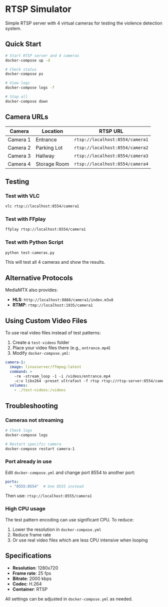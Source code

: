 # RTSP Simulator

Simple RTSP server with 4 virtual cameras for testing the violence detection system.

## Quick Start

```bash
# Start RTSP server and 4 cameras
docker-compose up -d

# Check status
docker-compose ps

# View logs
docker-compose logs -f

# Stop all
docker-compose down
```

## Camera URLs

| Camera | Location | RTSP URL |
|--------|----------|----------|
| Camera 1 | Entrance | `rtsp://localhost:8554/camera1` |
| Camera 2 | Parking Lot | `rtsp://localhost:8554/camera2` |
| Camera 3 | Hallway | `rtsp://localhost:8554/camera3` |
| Camera 4 | Storage Room | `rtsp://localhost:8554/camera4` |

## Testing

### Test with VLC

```bash
vlc rtsp://localhost:8554/camera1
```

### Test with FFplay

```bash
ffplay rtsp://localhost:8554/camera1
```

### Test with Python Script

```bash
python test-cameras.py
```

This will test all 4 cameras and show the results.

## Alternative Protocols

MediaMTX also provides:

- **HLS**: `http://localhost:8888/camera1/index.m3u8`
- **RTMP**: `rtmp://localhost:1935/camera1`

## Using Custom Video Files

To use real video files instead of test patterns:

1. Create a `test-videos` folder
2. Place your video files there (e.g., `entrance.mp4`)
3. Modify `docker-compose.yml`:

```yaml
camera-1:
  image: linuxserver/ffmpeg:latest
  command: >
    -re -stream_loop -1 -i /videos/entrance.mp4
    -c:v libx264 -preset ultrafast -f rtsp rtsp://rtsp-server:8554/camera1
  volumes:
    - ./test-videos:/videos
```

## Troubleshooting

### Cameras not streaming

```bash
# Check logs
docker-compose logs

# Restart specific camera
docker-compose restart camera-1
```

### Port already in use

Edit `docker-compose.yml` and change port 8554 to another port:

```yaml
ports:
  - "8555:8554"  # Use 8555 instead
```

Then use: `rtsp://localhost:8555/camera1`

### High CPU usage

The test pattern encoding can use significant CPU. To reduce:

1. Lower the resolution in `docker-compose.yml`
2. Reduce frame rate
3. Or use real video files which are less CPU intensive when looping

## Specifications

- **Resolution**: 1280x720
- **Frame rate**: 25 fps
- **Bitrate**: 2000 kbps
- **Codec**: H.264
- **Container**: RTSP

All settings can be adjusted in `docker-compose.yml` as needed.

